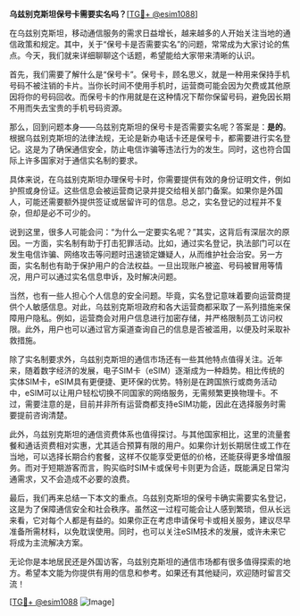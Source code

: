 **乌兹别克斯坦保号卡需要实名吗？**[[TG💪+ @esim1088](https://t.me/s/esim1088)]

在乌兹别克斯坦，移动通信服务的需求日益增长，越来越多的人开始关注当地的通信政策和规定。其中，关于“保号卡是否需要实名”的问题，常常成为大家讨论的焦点。今天，我们就来详细聊聊这个话题，希望能给大家带来清晰的认识。

首先，我们需要了解什么是“保号卡”。保号卡，顾名思义，就是一种用来保持手机号码不被注销的卡片。当你长时间不使用手机时，运营商可能会因为欠费或其他原因将你的号码回收。而保号卡的作用就是在这种情况下帮你保留号码，避免因长期不用而失去宝贵的手机号码资源。

那么，回到问题本身——乌兹别克斯坦的保号卡是否需要实名呢？答案是：**是的**。根据乌兹别克斯坦的法律法规，无论是新办电话卡还是保号卡，都需要进行实名登记。这是为了确保通信安全，防止电信诈骗等违法行为的发生。同时，这也符合国际上许多国家对于通信实名制的要求。

具体来说，在乌兹别克斯坦办理保号卡时，你需要提供有效的身份证明文件，例如护照或身份证。这些信息会被运营商记录并提交给相关部门备案。如果你是外国人，可能还需要额外提供签证或居留许可的信息。总之，实名登记的过程并不复杂，但却是必不可少的。

说到这里，很多人可能会问：“为什么一定要实名呢？”其实，这背后有深层次的原因。一方面，实名制有助于打击犯罪活动。比如，通过实名登记，执法部门可以在发生电信诈骗、网络攻击等问题时迅速锁定嫌疑人，从而维护社会治安。另一方面，实名制也有助于保护用户的合法权益。一旦出现账户被盗、号码被冒用等情况，用户可以通过实名信息申诉，及时解决问题。

当然，也有一些人担心个人信息的安全问题。毕竟，实名登记意味着要向运营商提供个人敏感信息。对此，乌兹别克斯坦政府和各大运营商都采取了一系列措施来保障用户隐私。例如，运营商会对用户信息进行加密存储，并严格限制员工访问权限。此外，用户也可以通过官方渠道查询自己的信息是否被滥用，以便及时采取补救措施。

除了实名制要求外，乌兹别克斯坦的通信市场还有一些其他特点值得关注。近年来，随着数字经济的发展，电子SIM卡（eSIM）逐渐成为一种趋势。相比传统的实体SIM卡，eSIM具有更便捷、更环保的优势。特别是在跨国旅行或商务活动中，eSIM可以让用户轻松切换不同国家的网络服务，无需频繁更换物理卡。不过，需要注意的是，目前并非所有运营商都支持eSIM功能，因此在选择服务时需要提前咨询清楚。

此外，乌兹别克斯坦的通信资费体系也值得探讨。与其他国家相比，这里的流量套餐和通话资费相对实惠，尤其适合预算有限的用户。如果你计划长期居住或工作在当地，可以选择长期合约套餐，这样不仅能享受更低的价格，还能获得更多增值服务。而对于短期游客而言，购买临时SIM卡或保号卡则更为合适，既能满足日常沟通需求，又不会造成不必要的浪费。

最后，我们再来总结一下本文的重点。乌兹别克斯坦的保号卡确实需要实名登记，这是为了保障通信安全和社会秩序。虽然这一过程可能会让人感到繁琐，但从长远来看，它对每个人都是有益的。如果你正在考虑申请保号卡或相关服务，建议尽早准备所需材料，以免耽误使用。同时，也可以关注eSIM技术的发展，或许未来它将成为主流解决方案。

无论你是本地居民还是外国访客，乌兹别克斯坦的通信市场都有很多值得探索的地方。希望本文能为你提供有用的信息和参考。如果还有其他疑问，欢迎随时留言交流！

[[TG💪+ @esim1088](https://t.me/s/esim1088) ![Image](https://i.postimg.cc/4NQfJmqS/Snipaste-2025-05-13-00-14-12.png)]